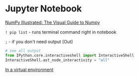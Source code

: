 # Jupyter Notebook

[NumPy Illustrated: The Visual Guide to Numpy](https://medium.com/better-programming/numpy-illustrated-the-visual-guide-to-numpy-3b1d4976de1d)

`! pip list` - runs terminal command right in notebook

`;` - if you don't need output [Out]

```python
# see all output
from IPython.core.interactiveshell import InteractiveShell
InteractiveShell.ast_node_interactivity = "all"
```

[In a virtual environment](In%20a%20virtual%20environment.md)